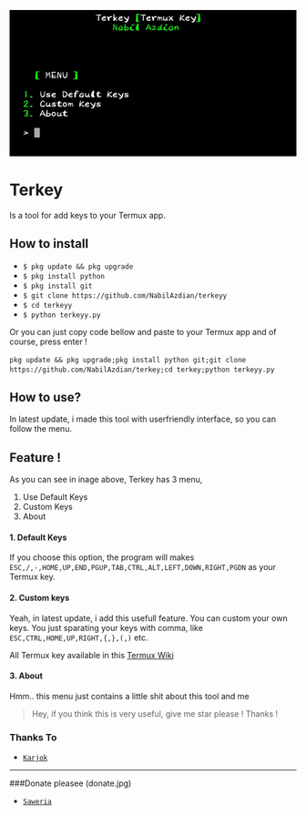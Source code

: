 ![Terkey Termux Key](screenshot.jpg)

# Terkey
Is a tool for add keys to your Termux app.

## How to install

* `$ pkg update && pkg upgrade`
* `$ pkg install python`
* `$ pkg install git`
* `$ git clone https://github.com/NabilAzdian/terkeyy`
* `$ cd terkeyy`
* `$ python terkeyy.py`


Or you can just copy code bellow and paste to your Termux app and of course, press enter !

```pkg update && pkg upgrade;pkg install python git;git clone https://github.com/NabilAzdian/terkey;cd terkey;python terkeyy.py```

## How to use?
In latest update, i made this tool with userfriendly interface, so you can follow the menu.

## Feature !

As you can see in inage above, Terkey has 3 menu,

1. Use Default Keys
1. Custom Keys
1. About

#### 1. Default Keys
If you choose this option, the program will makes
`ESC,/,-,HOME,UP,END,PGUP,TAB,CTRL,ALT,LEFT,DOWN,RIGHT,PGDN`
as your Termux key.

#### 2. Custom keys
Yeah, in latest update, i add this usefull feature. You can custom your own keys.
You just sparating your keys with comma, like `ESC,CTRL,HOME,UP,RIGHT,{,},(,)` etc.

All Termux key available in this [Termux Wiki](https://wiki.termux.com/wiki/Touch_Keyboard)

#### 3. About
Hmm.. this menu just contains a little shit about this tool and me

> Hey, if you think this is very useful, give me star please !
> Thanks !
### Thanks To
* [`Karjok`](https://github.com/karjok)
-----------------
###Donate pleasee
(donate.jpg)
* [`Saweria`](https://saweria.co/taka12)